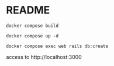# README

```shell
docker compose build
```

```shell
docker compose up -d
```

```shell
docker compose exec web rails db:create
```

access to http://localhost:3000
